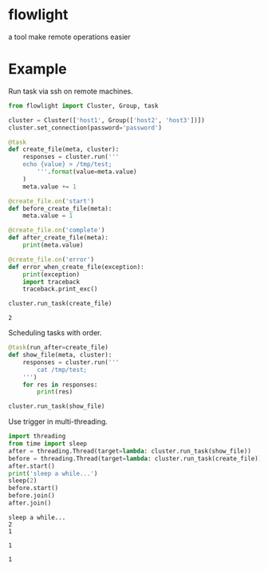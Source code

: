 # flowlight

a tool make remote operations easier

# Example

Run task via ssh on remote machines.

```python
from flowlight import Cluster, Group, task

cluster = Cluster(['host1', Group(['host2', 'host3'])])
cluster.set_connection(password='password')

@task
def create_file(meta, cluster):
    responses = cluster.run('''
    echo {value} > /tmp/test;
        '''.format(value=meta.value)
    )
    meta.value += 1

@create_file.on('start')
def before_create_file(meta):
    meta.value = 1

@create_file.on('complete')
def after_create_file(meta):
    print(meta.value)

@create_file.on('error')
def error_when_create_file(exception):
    print(exception)
    import traceback
    traceback.print_exc()

cluster.run_task(create_file)
```

```
2
```

Scheduling tasks with order.

```python
@task(run_after=create_file)
def show_file(meta, cluster):
    responses = cluster.run('''
        cat /tmp/test;            
    ''')
    for res in responses:
        print(res)

cluster.run_task(show_file)
```

Use trigger in multi-threading.

```python
import threading
from time import sleep
after = threading.Thread(target=lambda: cluster.run_task(show_file))
before = threading.Thread(target=lambda: cluster.run_task(create_file))
after.start()
print('sleep a while...')
sleep(2)
before.start()
before.join()
after.join()
```

```
sleep a while...
2
1

1

1
```